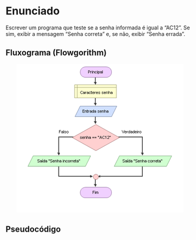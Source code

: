 # Enunciado
Escrever um programa que teste se a senha informada é igual a “AC12”. Se sim, exibir a mensagem “Senha correta” e, se não, exibir “Senha errada”.

## Fluxograma (Flowgorithm)
<div align="center"><img src="./senha-correta-ou-incorreta.png"></div>

## Pseudocódigo
```

```
